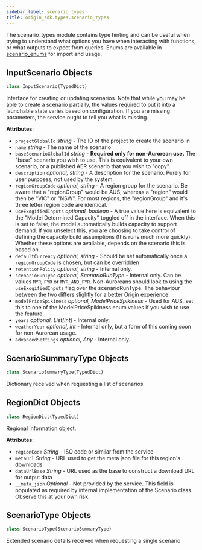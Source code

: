 ```yaml
---
sidebar_label: scenario_types
title: origin_sdk.types.scenario_types
---
```


The scenario_types module contains type hinting and can be useful when trying to
understand what options you have when interacting with functions, or what
outputs to expect from queries. Enums are available in
[scenario_enums](/docs/origin_sdk/types/scenario_enums) for import and usage.

## InputScenario Objects

```python
class InputScenario(TypedDict)
```

Interface for creating or updating scenarios. Note that while you may be
able to create a scenario partially, the values required to put it into a
launchable state varies based on configuration. If you are missing
parameters, the service ought to tell you what is missing.

**Attributes**:

  
- `projectGlobalId` _string_ - The ID of the project to create the scenario
  in
- `name` _string_ - The name of the scenario
- `baseScenarioGlobalId` _string_ - **Required only for non-Aurorean use.** The
  &quot;base&quot; scenario you wish to use. This is equivalent to your own
  scenario, or a published AER scenario that you wish to &quot;copy&quot;.
- `description` _optional, string_ - A description for the scenario. Purely for user
  purposes, not used by the system.
- `regionGroupCode` _optional, string_ - A region group for the scenario. Be aware
  that a &quot;regionGroup&quot; would be AUS, whereas a &quot;region&quot; would then be
  &quot;VIC&quot; or &quot;NSW&quot;. For most regions, the &quot;regionGroup&quot; and it&#x27;s three
  letter region code are identical.
- `useExogifiedInputs` _optional, boolean_ - A true value here is equivalent to the
  &quot;Model Determined Capacity&quot; toggled off in the interface. When this
  is set to false, the model automatically builds capacity to support
  demand. If you unselect this, you are choosing to take control of
  defining the capacity build assumptions (this runs much more
  quickly). Whether these options are available, depends on the
  scenario this is based on.
- `defaultCurrency` _optional, string_ - Should be set automatically once a
  `regionGroupCode` is chosen, but can be overridden
- `retentionPolicy` _optional, string_ - Internal only.
- `scenarioRunType` _optional, ScenarioRunType_ - Internal only. Can be values `MYR`, `FYR` or
  `MYR_AND_FYR`. Non-Auroreans should look to using the
  `useExogifiedInputs` flag over the scenarioRunType. The behaviour
  between the two differs slightly for a better Origin experience.
- `modelPriceSpikiness` _optional, ModelPriceSpikiness_ - Used for AUS, set
  this to one of the ModelPriceSpikiness enum values if you wish to
  use the feature.
- `years` _optional, List[int]_ - Internal only.
- `weatherYear` _optional, int_ - Internal only, but a form of this coming
  soon for non-Aurorean usage.
- `advancedSettings` _optional, Any_ - Internal only.

## ScenarioSummaryType Objects

```python
class ScenarioSummaryType(TypedDict)
```

Dictionary received when requesting a list of scenarios

## RegionDict Objects

```python
class RegionDict(TypedDict)
```

Regional information object.

**Attributes**:

- `regionCode` _String_ - ISO code or similar from the service
- `metaUrl` _String_ - URL used to get the meta json file for this region&#x27;s downloads
- `dataUrlBase` _String_ - URL used as the base to construct a download URL
  for output data
- `__meta_json` _Optional_ - Not provided by the service. This field is
  populated as required by internal implementation of the Scenario class.
  Observe this at your own risk.

## ScenarioType Objects

```python
class ScenarioType(ScenarioSummaryType)
```

Extended scenario details received when requesting a single scenario

